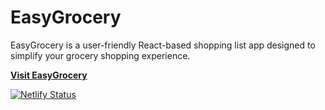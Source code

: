 # EasyGrocery

EasyGrocery is a user-friendly React-based shopping list app designed to simplify your grocery shopping experience.

<a href="https://bncpntk-easy-grocery.netlify.app" target="_blank"><strong>Visit EasyGrocery</strong></a>

[![Netlify Status](https://api.netlify.com/api/v1/badges/e8ef9429-d76d-44ea-bc13-7709531d4352/status)](https://app.netlify.com/sites/e8ef9429-d76d-44ea-bc13-7709531d4352)

